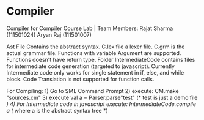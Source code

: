 # Compiler
Compiler for Compiler Course Lab
|                 Team Members:
Rajat Sharma (111501024)
Aryan Raj (111501007)

Ast File Contains the abstract syntax. 
C.lex file a lexer file. 
C.grm is the actual grammar file.
Functions with variable Argument are supported. Functions doesn't have return type.
Folder IntermediateCode contains files for intermediate code generation (targeted to javascript). Currently Intermediate code only works for single statement in if, else, and while block. Code Translation is not supported for function calls.

For Compiling: 1) Go to SML Command Prompt 2) execute: CM.make "sources.cm" 3) execute val a = Parser.parse"test" (* test is just a demo file *) 4) For Intermediate code in javascript execute: IntermediateCode.compile a (* where a is the abstract syntax tree *)

